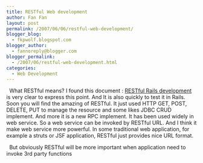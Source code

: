 ```yaml
---
title: RESTful Web development
author: Fan Fan
layout: post
permalink: /2007/06/06/restful-web-development/
blogger_blog:
  - fkpwolf.blogspot.com
blogger_author:
  - fannoreply@blogger.com
blogger_permalink:
  - /2007/06/restful-web-development.html
categories:
  - Web Development
---
```

&nbsp; What RESTful means? I found this document : [RESTful Rails development][1] is very clear to express this point. And It is also quickly to test it in Rails. Soon you will find the amazing of RESTful. It just used HTTP GET, POST, DELETE, PUT to manage the resource and some likes JDBC CRUD implement. And more it is a new RPC implement. It has been used widely in web service. So a web service can be invoked by RESTful URL. And I think it make web service more powerful. In some traditional web application, for example a struts or JSF application, RESTful just provides nice URL format.

&nbsp; But obviously RESTful will be more important when application need to invoke 3rd party functions

 [1]: http://www.b-simple.de/documents